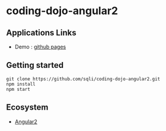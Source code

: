 # coding-dojo-angular2

## Applications Links
- Demo : [github pages](http://sqli.github.io/coding-dojo-angular2/)

## Getting started
    git clone https://github.com/sqli/coding-dojo-angular2.git
    npm install
    npm start

## Ecosystem
- [Angular2](https://angular.io/)